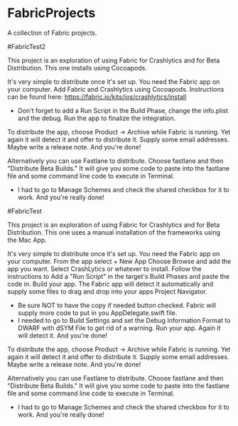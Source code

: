 # FabricProjects
A collection of Fabric projects.

#FabricTest2

This project is an exploration of using Fabric for Crashlytics and for Beta Distribution.
This one installs using Cocoapods.

It's very simple to distribute once it's set up.
You need the Fabric app on your computer.
Add Fabric and Crashlytics using Cocoapods.
Instructions can be found here:
https://fabric.io/kits/ios/crashlytics/install
* Don't forget to add a Run Script in the Build Phase, change the info.plist and the debug.
Run the app to finalize the integration.

To distribute the app, choose Product -> Archive while Fabric is running.
Yet again it will detect it and offer to distribute it.
Supply some email addresses. Maybe write a release note. 
And you're done!

Alternatively you can use Fastlane to distribute.
Choose fastlane and then "Distribute Beta Builds."
It will give you some code to paste into the fastlane file and some command line code to execute in Terminal.
* I had to go to Manage Schemes and check the shared checkbox for it to work.
And you're really done!

#FabricTest

This project is an exploration of using Fabric for Crashlytics and for Beta Distribution.
This one uses a manual installation of the frameworks using the Mac App.

It's very simple to distribute once it's set up.
You need the Fabric app on your computer.
From the app select + New App
Choose Browse and add the app you want.
Select CrashLytics or whatever to install.
Follow the instructions to Add a "Run Script" in the target's Build Phases and paste the code in.
Build your app. 
The Fabric app will detect it automatically and supply some files to drag and drop into your apps Project Navigator.
* Be sure NOT to have the copy if needed button checked.
Fabric will supply more code to put in you AppDelegate.swift file.
* I needed to go to Build Settings and set the Debug Information Format to DWARF with dSYM File to get rid of a warning.
Run your app. Again it will detect it.  And you're done!

To distribute the app, choose Product -> Archive while Fabric is running.
Yet again it will detect it and offer to distribute it.
Supply some email addresses. Maybe write a release note. 
And you're done!

Alternatively you can use Fastlane to distribute.
Choose fastlane and then "Distribute Beta Builds."
It will give you some code to paste into the fastlane file and some command line code to execute in Terminal.
* I had to go to Manage Schemes and check the shared checkbox for it to work.
And you're really done!
